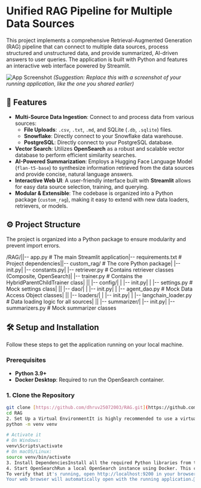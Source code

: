 # Unified RAG Pipeline for Multiple Data Sources

This project implements a comprehensive Retrieval-Augmented Generation (RAG) pipeline that can connect to multiple data sources, process structured and unstructured data, and provide summarized, AI-driven answers to user queries. The application is built with Python and features an interactive web interface powered by Streamlit.

![App Screenshot](https://i.imgur.com/your-screenshot-url.png) 
*(Suggestion: Replace this with a screenshot of your running application, like the one you shared earlier)*

## 🚀 Features

* **Multi-Source Data Ingestion**: Connect to and process data from various sources:
    * **File Uploads**: `.csv`, `.txt`, `.md`, and SQLite (`.db`, `.sqlite`) files.
    * **Snowflake**: Directly connect to your Snowflake data warehouse.
    * **PostgreSQL**: Directly connect to your PostgreSQL database.
* **Vector Search**: Utilizes **OpenSearch** as a robust and scalable vector database to perform efficient similarity searches.
* **AI-Powered Summarization**: Employs a Hugging Face Language Model (`flan-t5-base`) to synthesize information retrieved from the data sources and provide concise, natural language answers.
* **Interactive Web UI**: A user-friendly interface built with **Streamlit** allows for easy data source selection, training, and querying.
* **Modular & Extensible**: The codebase is organized into a Python package (`custom_rag`), making it easy to extend with new data loaders, retrievers, or models.

## ⚙️ Project Structure

The project is organized into a Python package to ensure modularity and prevent import errors.

/RAG/||-- app.py                 # The main Streamlit application|-- requirements.txt       # Project dependencies||-- custom_rag/            # The core Python package|   |-- init.py|   |-- constants.py|   |-- retriever.py       # Contains retriever classes (Composite, OpenSearch)|   |-- trainer.py         # Contains the HybridParentChildTrainer class|   ||   |-- config/|   |   |-- init.py|   |   |-- settings.py    # Mock settings class|   ||   |-- dao/|   |   |-- init.py|   |   |-- agent_dao.py   # Mock Data Access Object classes|   ||   |-- loaders/|   |   |-- init.py|   |   |-- langchain_loader.py # Data loading logic for all sources|   ||   |-- summarizer/|       |-- init.py|       |-- summarizers.py # Mock summarizer classes
## 🛠️ Setup and Installation

Follow these steps to get the application running on your local machine.

### Prerequisites

* **Python 3.9+**
* **Docker Desktop**: Required to run the OpenSearch container.

### 1. Clone the Repository

```bash
git clone [https://github.com/dhruv25072003/RAG.git](https://github.com/dhruv25072003/RAG.git)
cd RAG
2. Set Up a Virtual EnvironmentIt is highly recommended to use a virtual environment.# Create the virtual environment
python -m venv venv

# Activate it
# On Windows:
venv\Scripts\activate
# On macOS/Linux:
source venv/bin/activate
3. Install DependenciesInstall all the required Python libraries from the requirements.txt file.pip install -r requirements.txt
4. Start OpenSearchRun a local OpenSearch instance using Docker. This command will download the image and start the container in the background.docker run -p 9200:9200 -p 9600:9600 -e "discovery.type=single-node" --name opensearch-node -d opensearchproject/opensearch:2.11.0
To verify that it's running, open http://localhost:9200 in your browser. You should see a JSON response.▶️ How to Run the ApplicationOnce the setup is complete, launch the Streamlit application from your terminal:streamlit run app.py
Your web browser will automatically open with the running application.📖 How to UseSelect a Data Source: Use the radio buttons in the sidebar to choose between "File Upload", "Snowflake", or "PostgreSQL".Provide Data:For File Upload, browse and select a supported file (.csv, .db, etc.).For Snowflake or PostgreSQL, fill in all the required connection credentials and the target table name.Train the Model: Click the "Train from..." button. The application will:Load the data from the selected source.Split the content into smaller chunks.Generate vector embeddings for each chunk.Create a new index in OpenSearch and ingest the data.Ask a Question: Once training is complete, the main area of the app will be enabled. Type your question into the text input and press Enter.Get the Answer: The application will retrieve the most relevant context from OpenSearch and use the LLM to generate a summarized answer. You can expand the "Show Retrieved Context" section to see the raw data that was used to create the answer.This project was developed with assistance from an AI model.</markdown>
